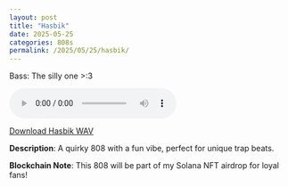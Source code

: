 ```yaml
---
layout: post
title: "Hasbik"
date: 2025-05-25
categories: 808s
permalink: /2025/05/25/hasbik/
---
```

Bass: The silly one >:3

<audio controls>
  <source src="/assets/audio/808/+808_Hasbik_brumalsaito.wav" type="audio/wav">
  Your browser does not support the audio element.
</audio>
<p><a href="/assets/audio/808/+808_Hasbik_brumalsaito.wav" download>Download Hasbik WAV</a></p>

**Description**: A quirky 808 with a fun vibe, perfect for unique trap beats.

**Blockchain Note**: This 808 will be part of my Solana NFT airdrop for loyal fans!